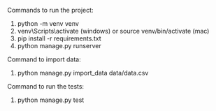 Commands to run the project:

1. python -m venv venv
2. venv\Scripts\activate (windows) or source venv/bin/activate (mac)
3. pip install -r requirements.txt
4. python manage.py runserver

Command to import data:

1. python manage.py import_data data/data.csv

Command to run the tests:

1. python manage.py test
